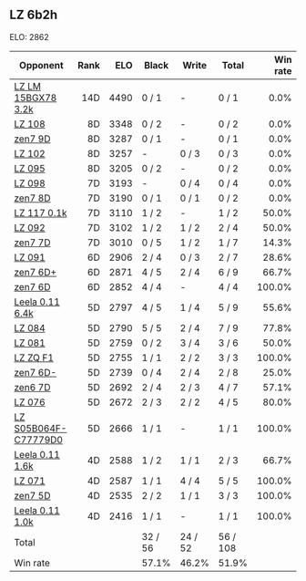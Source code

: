 ## LZ 6b2h ##

ELO: 2862

Opponent | Rank | ELO | Black | Write | Total | Win rate
---------|-----:|----:|-------|-------|-------|-------:
[LZ LM 15BGX78 3.2k](LZ%20LM%2015BGX78%203.2k.md) | 14D | 4490 | 0 / 1 | - | 0 / 1 | 0.0%
[LZ 108](LZ%20108.md) | 8D | 3348 | 0 / 2 | - | 0 / 2 | 0.0%
[zen7 9D](zen7%209D.md) | 8D | 3287 | 0 / 1 | - | 0 / 1 | 0.0%
[LZ 102](LZ%20102.md) | 8D | 3257 | - | 0 / 3 | 0 / 3 | 0.0%
[LZ 095](LZ%20095.md) | 8D | 3205 | 0 / 2 | - | 0 / 2 | 0.0%
[LZ 098](LZ%20098.md) | 7D | 3193 | - | 0 / 4 | 0 / 4 | 0.0%
[zen7 8D](zen7%208D.md) | 7D | 3190 | 0 / 1 | 0 / 1 | 0 / 2 | 0.0%
[LZ 117 0.1k](LZ%20117%200.1k.md) | 7D | 3110 | 1 / 2 | - | 1 / 2 | 50.0%
[LZ 092](LZ%20092.md) | 7D | 3102 | 1 / 2 | 1 / 2 | 2 / 4 | 50.0%
[zen7 7D](zen7%207D.md) | 7D | 3010 | 0 / 5 | 1 / 2 | 1 / 7 | 14.3%
[LZ 091](LZ%20091.md) | 6D | 2906 | 2 / 4 | 0 / 3 | 2 / 7 | 28.6%
[zen7 6D+](zen7%206D+.md) | 6D | 2871 | 4 / 5 | 2 / 4 | 6 / 9 | 66.7%
[zen7 6D](zen7%206D.md) | 6D | 2852 | 4 / 4 | - | 4 / 4 | 100.0%
[Leela 0.11 6.4k](Leela%200.11%206.4k.md) | 5D | 2797 | 4 / 5 | 1 / 4 | 5 / 9 | 55.6%
[LZ 084](LZ%20084.md) | 5D | 2790 | 5 / 5 | 2 / 4 | 7 / 9 | 77.8%
[LZ 081](LZ%20081.md) | 5D | 2759 | 0 / 2 | 3 / 4 | 3 / 6 | 50.0%
[LZ ZQ F1](LZ%20ZQ%20F1.md) | 5D | 2755 | 1 / 1 | 2 / 2 | 3 / 3 | 100.0%
[zen7 6D-](zen7%206D-.md) | 5D | 2739 | 0 / 4 | 2 / 4 | 2 / 8 | 25.0%
[zen6 7D](zen6%207D.md) | 5D | 2692 | 2 / 4 | 2 / 3 | 4 / 7 | 57.1%
[LZ 076](LZ%20076.md) | 5D | 2672 | 2 / 3 | 2 / 2 | 4 / 5 | 80.0%
[LZ S05B064F-C77779D0](LZ%20S05B064F-C77779D0.md) | 5D | 2666 | 1 / 1 | - | 1 / 1 | 100.0%
[Leela 0.11 1.6k](Leela%200.11%201.6k.md) | 4D | 2588 | 1 / 2 | 1 / 1 | 2 / 3 | 66.7%
[LZ 071](LZ%20071.md) | 4D | 2587 | 1 / 1 | 4 / 4 | 5 / 5 | 100.0%
[zen7 5D](zen7%205D.md) | 4D | 2535 | 2 / 2 | 1 / 1 | 3 / 3 | 100.0%
[Leela 0.11 1.0k](Leela%200.11%201.0k.md) | 4D | 2416 | 1 / 1 | - | 1 / 1 | 100.0%
Total | | | 32 / 56 | 24 / 52 | 56 / 108 | 
Win rate| | | 57.1% | 46.2% | 51.9% | 
